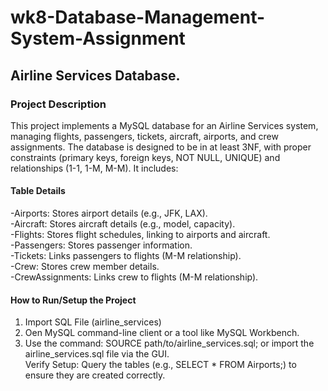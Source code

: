 # wk8-Database-Management-System-Assignment

## Airline Services Database.

### Project Description

This project implements a MySQL database for an Airline Services system, managing flights, passengers, tickets, aircraft, airports, and crew assignments.
The database is designed to be in at least 3NF, with proper constraints (primary keys, foreign keys, NOT NULL, UNIQUE) and relationships (1-1, 1-M, M-M). It includes:

#### Table Details

-Airports: Stores airport details (e.g., JFK, LAX).  
-Aircraft: Stores aircraft details (e.g., model, capacity).  
-Flights: Stores flight schedules, linking to airports and aircraft.  
-Passengers: Stores passenger information.  
-Tickets: Links passengers to flights (M-M relationship).  
-Crew: Stores crew member details.  
-CrewAssignments: Links crew to flights (M-M relationship).  

#### How to Run/Setup the Project

1. Import SQL File (airline_services) 
2. Oen MySQL command-line client or a tool like MySQL Workbench.  
3. Use the command: SOURCE path/to/airline_services.sql; or import the airline_services.sql file via the GUI.  
Verify Setup: Query the tables (e.g., SELECT * FROM Airports;) to ensure they are created correctly.  
